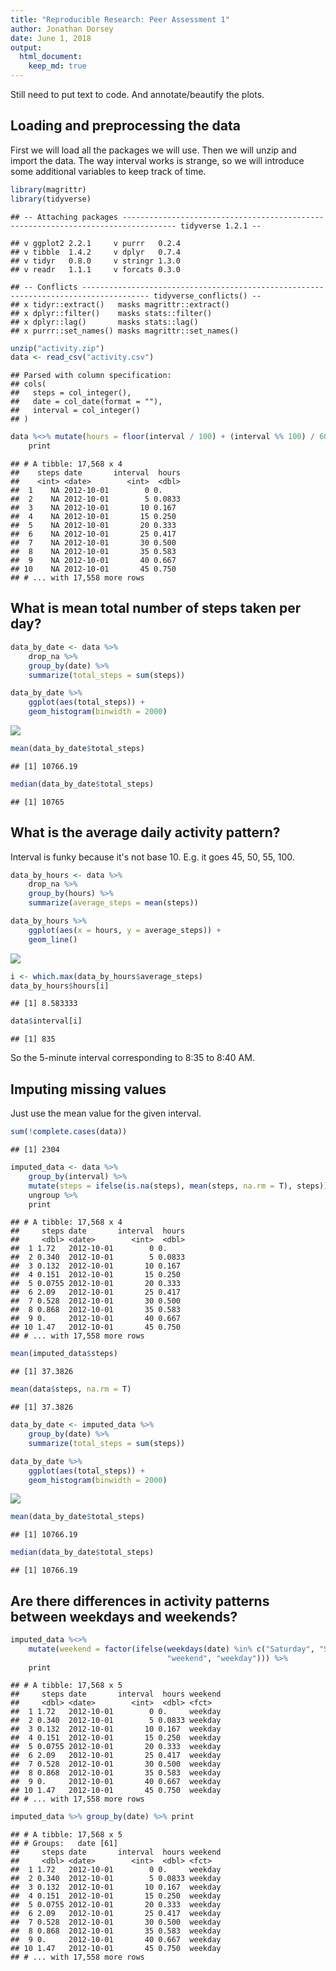 ```yaml
---
title: "Reproducible Research: Peer Assessment 1"
author: Jonathan Dorsey
date: June 1, 2018
output: 
  html_document:
    keep_md: true
---
```


Still need to put text to code. And annotate/beautify the plots.


## Loading and preprocessing the data
First we will load all the packages we will use. Then we will unzip and import the data. The way interval works is strange, so we will introduce some additional variables to keep track of time.


```r
library(magrittr)
library(tidyverse)
```

```
## -- Attaching packages ---------------------------------------------------------------------------------- tidyverse 1.2.1 --
```

```
## v ggplot2 2.2.1     v purrr   0.2.4
## v tibble  1.4.2     v dplyr   0.7.4
## v tidyr   0.8.0     v stringr 1.3.0
## v readr   1.1.1     v forcats 0.3.0
```

```
## -- Conflicts ------------------------------------------------------------------------------------- tidyverse_conflicts() --
## x tidyr::extract()   masks magrittr::extract()
## x dplyr::filter()    masks stats::filter()
## x dplyr::lag()       masks stats::lag()
## x purrr::set_names() masks magrittr::set_names()
```

```r
unzip("activity.zip")
data <- read_csv("activity.csv")
```

```
## Parsed with column specification:
## cols(
##   steps = col_integer(),
##   date = col_date(format = ""),
##   interval = col_integer()
## )
```

```r
data %<>% mutate(hours = floor(interval / 100) + (interval %% 100) / 60) %>%
    print
```

```
## # A tibble: 17,568 x 4
##    steps date       interval  hours
##    <int> <date>        <int>  <dbl>
##  1    NA 2012-10-01        0 0.    
##  2    NA 2012-10-01        5 0.0833
##  3    NA 2012-10-01       10 0.167 
##  4    NA 2012-10-01       15 0.250 
##  5    NA 2012-10-01       20 0.333 
##  6    NA 2012-10-01       25 0.417 
##  7    NA 2012-10-01       30 0.500 
##  8    NA 2012-10-01       35 0.583 
##  9    NA 2012-10-01       40 0.667 
## 10    NA 2012-10-01       45 0.750 
## # ... with 17,558 more rows
```



## What is mean total number of steps taken per day?

```r
data_by_date <- data %>%
    drop_na %>%
    group_by(date) %>%
    summarize(total_steps = sum(steps))

data_by_date %>%
    ggplot(aes(total_steps)) +
    geom_histogram(binwidth = 2000)
```

![](PA1_template_files/figure-html/unnamed-chunk-2-1.png)<!-- -->

```r
mean(data_by_date$total_steps)
```

```
## [1] 10766.19
```

```r
median(data_by_date$total_steps)
```

```
## [1] 10765
```



## What is the average daily activity pattern?
Interval is funky because it's not base 10. E.g. it goes 45, 50, 55, 100.


```r
data_by_hours <- data %>%
    drop_na %>%
    group_by(hours) %>%
    summarize(average_steps = mean(steps))

data_by_hours %>%
    ggplot(aes(x = hours, y = average_steps)) +
    geom_line()
```

![](PA1_template_files/figure-html/unnamed-chunk-3-1.png)<!-- -->

```r
i <- which.max(data_by_hours$average_steps)
data_by_hours$hours[i]
```

```
## [1] 8.583333
```

```r
data$interval[i]
```

```
## [1] 835
```

So the 5-minute interval corresponding to 8:35 to 8:40 AM.

## Imputing missing values

Just use the mean value for the given interval.


```r
sum(!complete.cases(data))
```

```
## [1] 2304
```

```r
imputed_data <- data %>%
    group_by(interval) %>%
    mutate(steps = ifelse(is.na(steps), mean(steps, na.rm = T), steps)) %>%
    ungroup %>%
    print
```

```
## # A tibble: 17,568 x 4
##     steps date       interval  hours
##     <dbl> <date>        <int>  <dbl>
##  1 1.72   2012-10-01        0 0.    
##  2 0.340  2012-10-01        5 0.0833
##  3 0.132  2012-10-01       10 0.167 
##  4 0.151  2012-10-01       15 0.250 
##  5 0.0755 2012-10-01       20 0.333 
##  6 2.09   2012-10-01       25 0.417 
##  7 0.528  2012-10-01       30 0.500 
##  8 0.868  2012-10-01       35 0.583 
##  9 0.     2012-10-01       40 0.667 
## 10 1.47   2012-10-01       45 0.750 
## # ... with 17,558 more rows
```

```r
mean(imputed_data$steps)
```

```
## [1] 37.3826
```

```r
mean(data$steps, na.rm = T)
```

```
## [1] 37.3826
```

```r
data_by_date <- imputed_data %>%
    group_by(date) %>%
    summarize(total_steps = sum(steps))

data_by_date %>%
    ggplot(aes(total_steps)) +
    geom_histogram(binwidth = 2000)
```

![](PA1_template_files/figure-html/unnamed-chunk-4-1.png)<!-- -->

```r
mean(data_by_date$total_steps)
```

```
## [1] 10766.19
```

```r
median(data_by_date$total_steps)
```

```
## [1] 10766.19
```



## Are there differences in activity patterns between weekdays and weekends?

```r
imputed_data %<>%
    mutate(weekend = factor(ifelse(weekdays(date) %in% c("Saturday", "Sunday"), 
                                   "weekend", "weekday"))) %>%
    print
```

```
## # A tibble: 17,568 x 5
##     steps date       interval  hours weekend
##     <dbl> <date>        <int>  <dbl> <fct>  
##  1 1.72   2012-10-01        0 0.     weekday
##  2 0.340  2012-10-01        5 0.0833 weekday
##  3 0.132  2012-10-01       10 0.167  weekday
##  4 0.151  2012-10-01       15 0.250  weekday
##  5 0.0755 2012-10-01       20 0.333  weekday
##  6 2.09   2012-10-01       25 0.417  weekday
##  7 0.528  2012-10-01       30 0.500  weekday
##  8 0.868  2012-10-01       35 0.583  weekday
##  9 0.     2012-10-01       40 0.667  weekday
## 10 1.47   2012-10-01       45 0.750  weekday
## # ... with 17,558 more rows
```

```r
imputed_data %>% group_by(date) %>% print
```

```
## # A tibble: 17,568 x 5
## # Groups:   date [61]
##     steps date       interval  hours weekend
##     <dbl> <date>        <int>  <dbl> <fct>  
##  1 1.72   2012-10-01        0 0.     weekday
##  2 0.340  2012-10-01        5 0.0833 weekday
##  3 0.132  2012-10-01       10 0.167  weekday
##  4 0.151  2012-10-01       15 0.250  weekday
##  5 0.0755 2012-10-01       20 0.333  weekday
##  6 2.09   2012-10-01       25 0.417  weekday
##  7 0.528  2012-10-01       30 0.500  weekday
##  8 0.868  2012-10-01       35 0.583  weekday
##  9 0.     2012-10-01       40 0.667  weekday
## 10 1.47   2012-10-01       45 0.750  weekday
## # ... with 17,558 more rows
```


